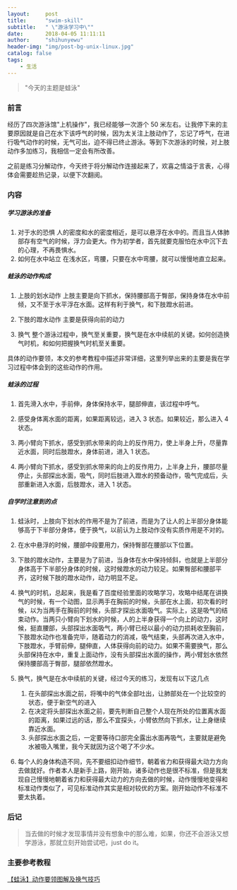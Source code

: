 ```yaml
---
layout:     post
title:      "swim-skill"
subtitle:   " \"游泳学习中\""
date:       2018-04-05 11:11:11
author:     "shihunyewu"
header-img: "img/post-bg-unix-linux.jpg"
catalog: false
tags:
    - 生活
---
```


> "今天的主题是蛙泳"

### 前言

经历了四次游泳馆"上机操作"，我已经能够一次游个 50 米左右。让我停下来的主要原因就是自己在水下该呼气的时候，因为太关注上肢动作了，忘记了呼气，在进行吸气动作的时候，无气可出，迫不得已终止游泳。等到下次游泳的时候，对上肢动作多加练习，我相信一定会有所改善。

之前是练习分解动作，今天终于将分解动作连接起来了，欢喜之情溢于言表，心得体会需要趁热记录，以便下次翻阅。

### 内容

##### 学习游泳的准备

1. 对于水的恐惧
	人的密度和水的密度相近，是可以悬浮在水中的。而且当人体肺部存有空气的时候，浮力会更大。作为初学者，首先就要克服怕在水中沉下去的心理，不再畏惧水。
2. 如何在水中站立
	在浅水区，弯腰，只要在水中弯腰，就可以慢慢地直立起来。

##### 蛙泳的动作构成

1. 上肢的划水动作
	上肢主要是向下抓水，保持腰部高于臀部，保持身体在水中前倾，又不至于水平浮在水面。这样有利于换气，和下肢蹬水前进。

2. 下肢的蹬水动作
	主要是获得向前的动力

3. 换气
	整个游泳过程中，换气至关重要，换气是在水中续航的关键。如何创造换气时机，和如何把握换气时机至关重要。

具体的动作要领，本文的参考教程中描述非常详细，这里列举出来的主要是我在学习过程中体会到的这些动作的作用。

##### 蛙泳的过程

1. 首先滑入水中，手前伸，身体保持水平，腿部伸直，该过程中呼气。

2. 感受身体离水面的距离，如果距离较远，进入 3 状态。如果较近，那么进入 4 状态。

3. 两小臂向下抓水，感受到抓水带来的向上的反作用力，使上半身上升，尽量靠近水面，同时后肢蹬水，身体前进，进入 1 状态。

4. 两小臂向下抓水，感受到抓水带来的向上的反作用力，上半身上升，腰部尽量停止，头部探出水面，吸气，同时后肢进入蹬水的预备动作，吸气完成后，头部重新进入水面，后肢蹬水，进入 1 状态。

##### 自学时注意到的点

1. 蛙泳时，上肢向下划水的作用不是为了前进，而是为了让人的上半部分身体能够高于下半部分身体，便于换气，以前认为上肢动作没有实质作用是不对的。

2. 在水中悬浮的时候，腰部中段要用力，保持臀部在腰部以下位置。

3. 下肢的蹬水动作，主要是为了前进，当身体在水中保持倾斜，也就是上半部分身体高于下半部分身体的时候，这时候蹬水的动力较足。如果臀部和腰部平齐，这时候下肢的蹬水动作，动力明显不足。

4. 换气的时机，总起来，我是看了百度经验里面的攻略学习，攻略中结尾在讲换气的时候，有一个动图，显示两手在胸前的时候，头部在水上面，初次看的时候，以为当两手在胸前的时候，头部才探出水面吸气。实际上，这是吸气的结束动作。当两只小臂向下划水的时候，人的上半身获得一个向上的动力，这时候，挺直腰部，头部探出水面吸气，两小臂已经以最小的动力损耗收至胸前，下肢蹬水动作也准备完毕，随着动力的消减，吸气结束，头部再次进入水中，下肢蹬水，手臂前伸，腿伸直，人体获得向前的动力。如果不需要换气，那么头部保持在水中，重复上面动作，没有头部探出水面的操作，两小臂划水依然保持腰部高于臀部，腿部依然蹬水。

5. 换气，换气是在水中续航的关键，经过今天的练习，发现有以下这几点
	1. 在头部探出水面之前，将嘴中的气体全部吐出，让肺部处在一个比较空的状态，便于新空气的进入
	2. 在决定将头部探出水面之前，要先判断自己整个人现在所处的位置离水面的距离，如果过远的话，那么不宜探头，小臂依然向下抓水，让上身继续靠近水面。
	3. 头部探出水面之后，一定要等待口部完全露出水面再吸气，主要就是避免水被吸入嘴里，我今天就因为这个喝了不少水。

6. 每个人的身体构造不同，先不要细扣动作细节，朝着省力和获得最大动力方向去做就好。作者本人是新手上路，刚开始，诸多动作也是很不标准，但是我发现自己慢慢地朝着省力和获得最大动力的方向去做的时候，动作慢慢地变得和标准动作类似了，可见标准动作其实是相对较优的方案。刚开始动作不标准不要太执着。


### 后记
> 当去做的时候才发现事情并没有想象中的那么难，如果，你还不会游泳又想学游泳，那就立刻开始尝试吧，just do it。

### 主要参考教程
[【蛙泳】动作要领图解及换气技巧](https://jingyan.baidu.com/article/84b4f565ce2dfd60f6da3205.html)